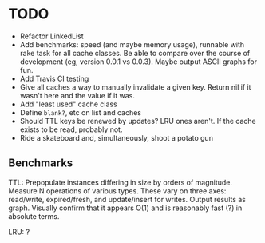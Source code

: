 # TODO

- Refactor LinkedList
- Add benchmarks: speed (and maybe memory usage), runnable with rake task for all cache classes. Be able to compare over the course of development (eg, version 0.0.1 vs 0.0.3). Maybe output ASCII graphs for fun.
- Add Travis CI testing
- Give all caches a way to manually invalidate a given key. Return nil if it wasn't here and the value if it was.
- Add "least used" cache class
- Define `blank?`, etc on list and caches
- Should TTL keys be renewed by updates? LRU ones aren't. If the cache exists to be read, probably not.
- Ride a skateboard and, simultaneously, shoot a potato gun


## Benchmarks

TTL: Prepopulate instances differing in size by orders of magnitude. Measure N operations of various types. These vary on three axes: read/write, expired/fresh, and update/insert for writes. Output results as graph. Visually confirm that it appears O(1) and is reasonably fast (?) in absolute terms.

LRU: ?
